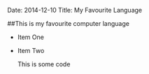 Date: 2014-12-10
Title: My Favourite Language

##This is my favourite computer language

* Item One
* Item Two

	This is some code

